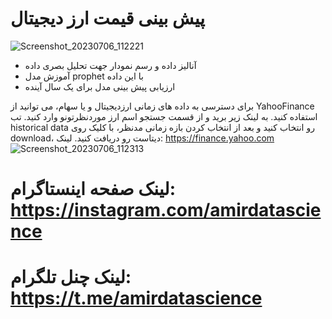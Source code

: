 # پیش بینی قیمت ارز دیجیتال 
![Screenshot_20230706_112221](https://github.com/amireol/Bitcoin-Price-Predictions/assets/77222912/3e072634-ee79-407d-8917-3b24e3fde867)

- آنالیز داده و رسم نمودار جهت تحلیل بصری داده
- آموزش مدل prophet با این داده
- ارزیابی پیش بینی مدل برای یک سال آینده

برای دسترسی به داده های زمانی ارزدیجیتال و یا سهام، می توانید از YahooFinance استفاده کنید. به لینک زیر برید و از قسمت جستجو اسم ارز موردنظرتونو وارد کنید. تب historical data رو انتخاب کنید و بعد از انتخاب کردن بازه زمانی مدنظر، با کلیک روی download، دیتاست رو دریافت کنید.
لینک: https://finance.yahoo.com
![Screenshot_20230706_112313](https://github.com/amireol/Bitcoin-Price-Predictions/assets/77222912/05589aab-3a50-4426-99ab-3b843a28e819)

# لینک صفحه اینستاگرام: https://instagram.com/amirdatascience
# لینک چنل تلگرام: https://t.me/amirdatascience
    
